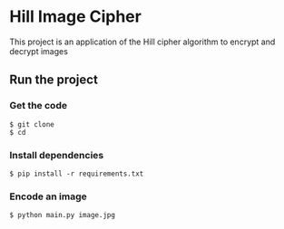# Hill Image Cipher
This project is an application of the Hill cipher algorithm to encrypt and decrypt images


## Run the project
### Get the code
```shell
$ git clone 
$ cd 
```

### Install dependencies
```shell
$ pip install -r requirements.txt
```

### Encode an image
```shell
$ python main.py image.jpg
```
